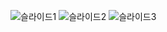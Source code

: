 ![슬라이드1](https://user-images.githubusercontent.com/48176963/76766886-0efab980-67dc-11ea-9847-afe3ddaaf343.PNG)
![슬라이드2](https://user-images.githubusercontent.com/48176963/76766872-0904d880-67dc-11ea-9693-77c9dcced7a8.PNG)
![슬라이드3](https://user-images.githubusercontent.com/48176963/76766880-0c985f80-67dc-11ea-9378-aba7ed3815c3.PNG)
